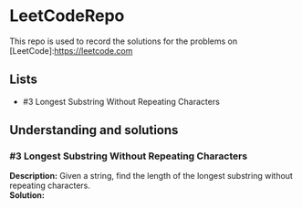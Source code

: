 # LeetCodeRepo
This repo is used to record the solutions for the problems on [LeetCode]:<https://leetcode.com>
## Lists
- #3 Longest Substring Without Repeating Characters
## Understanding and solutions 
### #3 Longest Substring Without Repeating Characters 
**Description:** 
Given a string, find the length of the longest substring without repeating characters.  
**Solution:**
